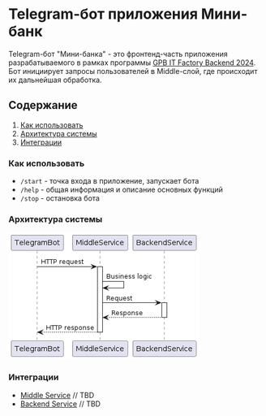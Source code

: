 # Telegram-бот приложения Мини-банк

Telegram-бот "Мини-банка" - это фронтенд-часть приложения разрабатываемого в рамках программы [GPB IT Factory Backend 2024](https://gpb.fut.ru/itfactory/backend).
Бот инициирует запросы пользователей в Middle-слой, где происходит их дальнейшая обработка.


## Содержание

1. [Как использовать](#как-использовать)
2. [Архитектура системы](#архитектура-системы)
3. [Интеграции](#интеграции)


### Как использовать

- `/start` - точка входа в приложение, запускает бота
- `/help` - общая информация и описание основных функций
- `/stop` - остановка бота


### Архитектура системы

<div hidden>

```plantuml
@startuml architecture
participant TelegramBot
participant MiddleService
participant BackendService

TelegramBot -> MiddleService: HTTP request
activate MiddleService

MiddleService -> MiddleService: Business logic

MiddleService -> BackendService: Request
activate BackendService

BackendService --> MiddleService: Response
deactivate BackendService

MiddleService --> TelegramBot: HTTP response
deactivate MiddleService
@enduml
```
</div>

![](src/main/resources/plantuml/architecture.png)


### Интеграции

- [Middle Service]() // TBD
- [Backend Service]() // TBD
